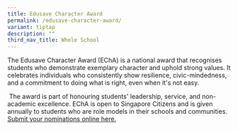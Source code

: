 ```yaml
---
title: Edusave Character Award
permalink: /edusave-character-award/
variant: tiptap
description: ""
third_nav_title: Whole School
---
```

<p>The Edusave Character Award (EChA) is a national award that recognises
students who demonstrate exemplary character and uphold strong values.
It celebrates individuals who consistently show resilience, civic-mindedness,
and a commitment to doing what is right, even when it's not easy.</p>
<p>&nbsp;The award is part of honouring students' leadership, service, and
non-academic excellence. EChA is open to Singapore Citizens and is given
annually to students who are role models in their schools and communities.
<a href="https://go.gov.sg/rvecha25" rel="noopener nofollow" target="_blank">Submit your nominations online here.</a>
</p>
<p></p>
<p></p>